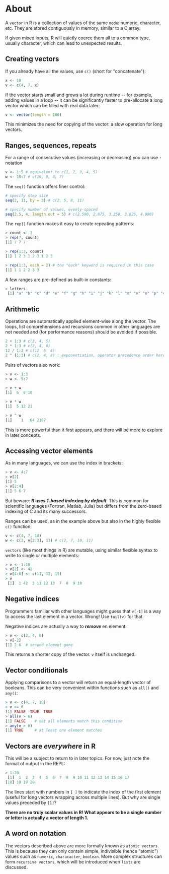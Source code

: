 # About

A `vector` in R is a collection of values of the same `mode`: numeric, character, etc. 
They are stored contiguously in memory, similar to a C array.

If given mixed inputs, R will quietly coerce them all to a common type, usually character, which can lead to unexpected results.

## Creating vectors

If you already have all the values, use `c()` (short for "concatenate"):

```R
x <- 10
v <- c(4, 7, x)
```

If the vector starts small and grows a lot during runtime -- for example, adding values in a loop -- it can be significantly faster to pre-allocate a long vector which can be filled with real data later:

```R
v <- vector(length = 100) 
```

This minimizes the need for copying of the vector: a slow operation for long vectors.

## Ranges, sequences, repeats

For a range of consecutive values (increasing or decreasing) you can use `:` notation

```R
v <- 1:5 # equivalent to c(1, 2, 3, 4, 5)
w <- 10:7 # c(10, 9, 8, 7)
```

The `seq()` function offers finer control:

```R
# specify step size
seq(2, 11, by = 3) # c(2, 5, 8, 11)

# specify number of values, evenly-spaced
seq(2.5, 4, length.out = 5) # c(2.500, 2.875, 3.250, 3.625, 4.000) 
```

The `rep()` function makes it easy to create repeating patterns:

```R
> count <- 3
> rep(7, count)
[1] 7 7 7

> rep(1:3, count)
[1] 1 2 3 1 2 3 1 2 3

> rep(1:3, each = 2) # the "each" keyword is required in this case
[1] 1 1 2 2 3 3
```

A few ranges are pre-defined as built-in constants:

```R
> letters
 [1] "a" "b" "c" "d" "e" "f" "g" "h" "i" "j" "k" "l" "m" "n" "o" "p" "q" "r" "s" "t" "u" "v" "w" "x" "y" "z"
```

## Arithmetic

Operations are automatically applied element-wise along the vector. 
The loops, list comprehensions and recursions common in other languages are not needed and (for performance reasons) should be avoided if possible.

```R
2 + 1:3 # c(3, 4, 5)
2 * 1:3 # c(2, 4, 6)
12 / 1:3 # c(12  6  4)
2 ^ (1:3) # c(2, 4, 8) : exponentiation, operator precedence order here needs ()
```

Pairs of vectors also work:

```R
> v <- 1:3
> w <- 5:7

> v + w
[1]  6  8 10

> v * w
[1]  5 12 21

> v ^ w
[1]    1   64 2187
```

This is more powerful than it first appears, and there will be more to explore in later concepts.

## Accessing vector elements

As in many languages, we can use the index in brackets:

```R
> v <- 4:7
> v[2]
[1] 5
> v[2:4]
[1] 5 6 7
```

But beware: ***R uses 1-based indexing by default***. 
This is common for scientific languages (Fortran, Matlab, Julia) but differs from the zero-based indexing of C and its many successors.

Ranges can be used, as in the example above but also in the highly flexible `c()` function:

```R
v <- c(4, 7, 10)
w <- c(2, v[2:3], 11) # c(2, 7, 10, 11)
```

`vectors` (like most things in R) are mutable, using similar flexible syntax to write to single or multiple elements:

```R
> v <- 1:10
> v[2] <- 42
> v[4:6] <- c(11, 12, 13)
> v
 [1]  1 42  3 11 12 13  7  8  9 10
```

## Negative indices

Programmers familiar with other languages might guess that `v[-1]` is a way to access the last element in a vector.
Wrong!
Use `tail(v)` for that.

Negative indices are actually a way to ***remove*** en element:

```R
> v <- c(2, 4, 6)
> v[-2]
[1] 2 6  # second element gone
```

This returns a shorter copy of the vector. `v` itself is unchanged.

## Vector conditionals

Applying comparisons to a vector will return an equal-length vector of booleans. 
This can be very convenient within functions such as `all()` and `any()`:

```R
> v <- c(4, 7, 10)
> v >= 6
[1] FALSE  TRUE  TRUE
> all(v > 6)
[1] FALSE    # not all elements match this condition
> any(v > 6)
[1] TRUE     # at least one element matches
```

## Vectors are *everywhere* in R

This will be a subject to return to in later topics. 
For now, just note the format of output in the REPL:

```R
> 1:20
 [1]  1  2  3  4  5  6  7  8  9 10 11 12 13 14 15 16 17
[18] 18 19 20
```

The lines start with numbers in `[ ]` to indicate the index of the first element (useful for long vectors wrapping across multiple lines).
But why are single values preceded by `[1]`?

**There are no truly scalar values in R! What appears to be a single number or letter is actually a vector of length 1.**

## A word on notation

The vectors described above are more formally known as `atomic vectors`. This is because they can only contain simple, indivisible (hence "atomic") values such as `numeric`, `characacter`, `boolean`. More complex structures can form `recursive vectors`, which will be introduced when `lists` are discussed.

